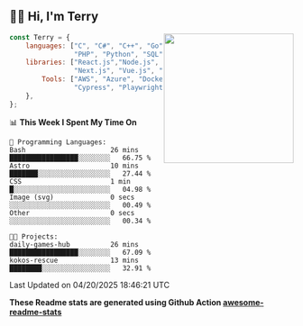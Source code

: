 <h2>👋🏻 Hi, I'm Terry</h2>

<img align='right' src="https://media.giphy.com/media/fkZukR450RQ1qnGaq9/giphy.gif" width="230">

```javascript
const Terry = {
    languages: ["C", "C#", "C++", "Go", "Java", "Javascript",
                "PHP", "Python", "SQL", "Typescript"],
    libraries: ["React.js","Node.js", ".Net", "Express.js",
                "Next.js", "Vue.js", "Astro.js", "CUDA"],
        Tools: ["AWS", "Azure", "Docker🐳", "Git", "Figma",
                "Cypress", "Playwright", "Postman", "Jira"],
    },
};
```
<!--START_SECTION:waka-->
📊 **This Week I Spent My Time On** 

```text
💬 Programming Languages: 
Bash                     26 mins             █████████████████░░░░░░░░   66.75 % 
Astro                    10 mins             ███████░░░░░░░░░░░░░░░░░░   27.44 % 
CSS                      1 min               █░░░░░░░░░░░░░░░░░░░░░░░░   04.98 % 
Image (svg)              0 secs              ░░░░░░░░░░░░░░░░░░░░░░░░░   00.49 % 
Other                    0 secs              ░░░░░░░░░░░░░░░░░░░░░░░░░   00.34 % 

🐱‍💻 Projects: 
daily-games-hub          26 mins             █████████████████░░░░░░░░   67.09 % 
kokos-rescue             13 mins             ████████░░░░░░░░░░░░░░░░░   32.91 % 
```


 Last Updated on 04/20/2025 18:46:21 UTC
<!--END_SECTION:waka-->

**These Readme stats are generated using Github Action [awesome-readme-stats](https://github.com/anmol098/waka-readme-stats)**
